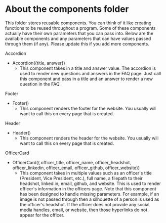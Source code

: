 # About the components folder

This folder stores reusable components. You can think of it like creating functions to be reused throughout a program. Some of these components actually have their own parameters that you can pass into. Below are the available components and any parameters that can have values passed through them (if any). Please update this if you add more components.

Accordion
* Accordion({title, answer})
    * This component takes in a title and answer value. The accordion is used to render new questions and answers in the FAQ page. Just call this component and pass in a title and an answer to render a new question in the FAQ. 

Footer
* Footer()
    * This component renders the footer for the website. You usually will want to call this on every page that is created.

Header
* Header()
    * This component renders the header  for the website. You usually will want to call this on every page that is created.

OfficerCard
* OfficerCard({ officer_title, officer_name, officer_headshot, officer_linkedin, officer_email, officer_github, officer_website})
    * This component takes in multiple values such as an officer's title (President, Vice President, etc.), full name, a filepath to their headshot, linked.in, email, github, and website. This is used to render officer's information in the officers page. Note that this component has been designed to handle missing parameters. For example, if an image is not passed through then a silhouette of a person is used as the officer's headshot. If the officer does not provide any social media handles, email, or website, then those hyperlinks do not appear for the officer.